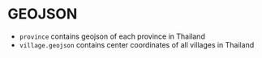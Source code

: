 # GEOJSON

* `province` contains geojson of each province in Thailand
* `village.geojson` contains center coordinates of all villages in Thailand 

